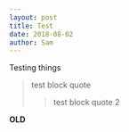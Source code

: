 ```yaml
---
layout: post
title: Test
date: 2018-08-02
author: Sam
---
```


Testing things
> test block quote
>> test block quote 2

**OLD**
